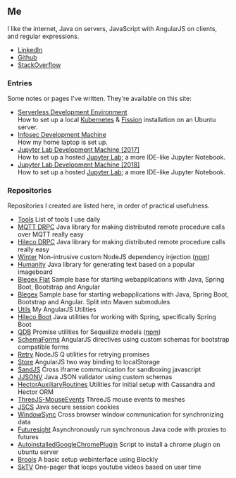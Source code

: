## Me

I like the internet, Java on servers, JavaScript with AngularJS on clients, and regular expressions.

* [LinkedIn](http://www.linkedin.com/in/philippp)
* [Github](https://github.com/SkPhilipp)
* [StackOverflow](https://stackoverflow.com/users/1066946)

### Entries

Some notes or pages I've written. They're available on this site:
* [Serverless Development Environment](/entries/serverless-development-environment)<br/>
  How to set up a local [Kubernetes](https://kubernetes.io/) & [Fission](https://github.com/fission/fission) installation on an Ubuntu server.
* [Infosec Development Machine](/entries/infosec-development-machine)<br/>
  How my home laptop is set up.
* [Jupyter Lab Development Machine [2017]](/entries/jupyter-lab-development-machine)<br/>
  How to set up a hosted [Jupyter Lab](https://github.com/jupyterlab/jupyterlab); a more IDE-like Jupyter Notebook.
* [Jupyter Lab Development Machine [2018]](/entries/jupyter-lab-development-machine-2018)<br/>
  How to set up a hosted [Jupyter Lab](https://github.com/jupyterlab/jupyterlab); a more IDE-like Jupyter Notebook.

### Repositories

Repositories I created are listed here, in order of practical usefulness.
* [Tools](https://github.com/SkPhilipp/tools) List of tools I use daily
* [MQTT DRPC](https://github.com/SkPhilipp/mqtt-drpc) Java library for making distributed remote procedure calls over MQTT really easy
* [Hileco DRPC](https://github.com/SkPhilipp/hileco-drpc) Java library for making distributed remote procedure calls really easy
* [Winter](https://github.com/SkPhilipp/Winter) Non-intrusive custom NodeJS dependency injection ([npm](https://www.npmjs.org/package/winter))
* [Humanity](https://github.com/SkPhilipp/humanity) Java library for generating text based on a popular imageboard
* [Blegex Flat](https://github.com/SkPhilipp/blegex-flat) Sample base for starting webapplications with Java, Spring Boot, Bootstrap and Angular
* [Blegex](https://github.com/SkPhilipp/blegex) Sample base for starting webapplications with Java, Spring Boot, Bootstrap and Angular. Split into Maven submodules
* [Utils](https://github.com/SkPhilipp/utils) My AngularJS Utilities
* [Hileco Boot](https://github.com/SkPhilipp/hileco-boot) Java utilities for working with Spring, specifically Spring Boot
* [QDB](https://github.com/SkPhilipp/QDB) Promise utilities for Sequelize models ([npm](https://www.npmjs.org/package/q-db))
* [SchemaForms](https://github.com/SkPhilipp/SchemaForms) AngularJS directives using custom schemas for bootstrap compatible forms
* [Retry](https://github.com/SkPhilipp/Retry) NodeJS Q utilities for retrying promises
* [Store](https://github.com/SkPhilipp/Store) AngularJS two way binding to localStorage
* [SandJS](https://github.com/SkPhilipp/SandJS) Cross iframe communication for sandboxing javascript
* [JJSONV](https://github.com/SkPhilipp/JJSONV) Java JSON validator using custom schemas
* [HectorAuxiliaryRoutines](https://github.com/SkPhilipp/HectorAuxiliaryRoutines) Utilities for initial setup with Cassandra and Hector ORM
* [ThreeJS-MouseEvents](https://github.com/SkPhilipp/ThreeJS-MouseEvents) ThreeJS mouse events to meshes
* [JSCS](https://github.com/SkPhilipp/JSCS) Java secure session cookies
* [WindowSync](https://github.com/SkPhilipp/WindowSync) Cross browser window communication for synchronizing data
* [Futuresight](https://github.com/SkPhilipp/Futuresight) Asynchronously run synchronous Java code with proxies to futures
* [AutoinstalledGoogleChromePlugin](https://github.com/SkPhilipp/AutoinstalledGoogleChromePlugin) Script to install a chrome plugin on ubuntu server
* [Brools](https://github.com/SkPhilipp/brools) A basic setup webinterface using Blockly
* [SkTV](https://github.com/SkPhilipp/SKTV) One-pager that loops youtube videos based on user time
